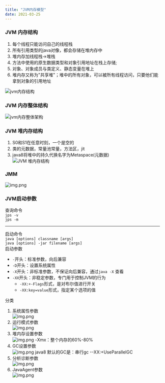 ```yaml
---
title: "JVM内存模型"
date: 2021-03-25
---
```


### JVM 内存结构
1. 每个线程只能访问自己的线程栈  
1. 所有引用类型的java对像，都会存储在堆内存中  
1. 堆内存加线程栈->堆栈  
1. 方法中使用的原生数据类型和对象引用地址在栈上存储;  
1. 对象、对象成员与类定义、静态变量在堆上  
1. 堆内存又称为"共享堆"；堆中的所有对象，可以被所有线程访问，只要他们能拿到对象的引用地址  

![jvm内存结构][jvm]
### JVM 内存整体结构
![jvm内存整体架构][jvm1]
### JVM 堆内存结构  

1. S0和S1在任意时刻，一个是空的  
1. 类的元数据，常量池常量，方法区，jit  
1. java8将堆中的持久代换名字为Metaspace(元数据)  
![JVM 堆内存结构][jvm3]

### JMM
![img.png][jmm]


### JVM启动参数
查询命令  
`jps -v`  
`jps -m`  
- - -
启动命令  
`java [options] classname [args]`  
`java [options] -jar filename [args]`  
启动参数
* `-`开头：标准参数，向后兼容
* `-D`开头：设置系统属性
* `-X`开头：非标准参数，不保证向后兼容，通过`java -X` 查看
* `-XX`开头：非稳定参数，专门用于控制JVM的行为
    * `-XX:+-Flags`形式，是对布尔值进行开关
    * `-XX:key=value`形式，指定某个选项的值  
    
分类  
1. 系统属性参数   
![img.png]({{site.baseurl}}/assets/images/jvm/option1.png)
2. 运行模式参数  
![img.png]({{site.baseurl}}/assets/images/jvm/option2.png)
3. 堆内存设置参数  
![img.png]({{site.baseurl}}/assets/images/jvm/option3.png)
-Xmx：整个内存的60%-80%
4. GC设置参数  
![img.png]({{site.baseurl}}/assets/images/jvm/option4.png)
java8 默认的GC是：串行gc --XX:+UseParallelGC
5. 分析诊断参数  
![img.png]({{site.baseurl}}/assets/images/jvm/option5.png)
6. JavaAgent参数  
![img.png]({{site.baseurl}}/assets/images/jvm/option6.png)








[jvm]:{{site.baseurl}}/assets/images/jvm/jvm.png
[jvm1]:{{site.baseurl}}/assets/images/jvm/jvm1.png
[jvm2]:{{site.baseurl}}/assets/images/jvm/jvm2.png
[jvm3]:{{site.baseurl}}/assets/images/jvm/jvm3.png
[jvm4]:{{site.baseurl}}/assets/images/jvm/jvm4.png
[jmm]:{{site.baseurl}}/assets/images/jvm/jmm.png
